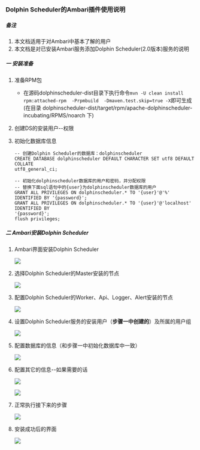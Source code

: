 ### Dolphin Scheduler的Ambari插件使用说明

##### 备注

1. 本文档适用于对Ambari中基本了解的用户
2. 本文档是对已安装Ambari服务添加Dolphin Scheduler(2.0版本)服务的说明

##### 一  安装准备

1. 准备RPM包

   - 在源码dolphinscheduler-dist目录下执行命令```mvn -U clean install rpm:attached-rpm  -Prpmbuild  -Dmaven.test.skip=true -X```即可生成(在目录 dolphinscheduler-dist/target/rpm/apache-dolphinscheduler-incubating/RPMS/noarch 下)

2. 创建DS的安装用户--权限

3. 初始化数据库信息

   ```
   -- 创建Dolphin Scheduler的数据库：dolphinscheduler
   CREATE DATABASE dolphinscheduler DEFAULT CHARACTER SET utf8 DEFAULT COLLATE
   utf8_general_ci;
   
   -- 初始化dolphinscheduler数据库的用户和密码，并分配权限
   -- 替换下面sql语句中的{user}为dolphinscheduler数据库的用户
   GRANT ALL PRIVILEGES ON dolphinscheduler.* TO '{user}'@'%' IDENTIFIED BY '{password}';
   GRANT ALL PRIVILEGES ON dolphinscheduler.* TO '{user}'@'localhost' IDENTIFIED BY
   '{password}';
   flush privileges;
   ```

 

##### 二  Ambari安装Dolphin Scheduler

1. Ambari界面安装Dolphin Scheduler

   ![](/Users/yangyangyang/Documents/markdowns/imags/DS2_AMBARI_001.png)

2. 选择Dolphin Scheduler的Master安装的节点

   ![](/Users/yangyangyang/Documents/markdowns/imags/DS2_AMBARI_002.png)

3. 配置Dolphin Scheduler的Worker、Api、Logger、Alert安装的节点

   ![](/Users/yangyangyang/Documents/markdowns/imags/DS2_AMBARI_003.png)

4. 设置Dolphin Scheduler服务的安装用户（**步骤一中创建的**）及所属的用户组

   ![](/Users/yangyangyang/Documents/markdowns/imags/DS2_AMBARI_004.png)

5. 配置数据库的信息（和步骤一中初始化数据库中一致）

   ![](/Users/yangyangyang/Documents/markdowns/imags/DS2_AMBARI_005.png)

6. 配置其它的信息--如果需要的话

   ![](/Users/yangyangyang/Documents/markdowns/imags/DS2_AMBARI_006.png)

   ![](/Users/yangyangyang/Documents/markdowns/imags/DS2_AMBARI_007.png)

7. 正常执行接下来的步骤

   ![](/Users/yangyangyang/Documents/markdowns/imags/DS2_AMBARI_008.png)

8. 安装成功后的界面

   ![](/Users/yangyangyang/Documents/markdowns/imags/DS2_AMBARI_009.png)

